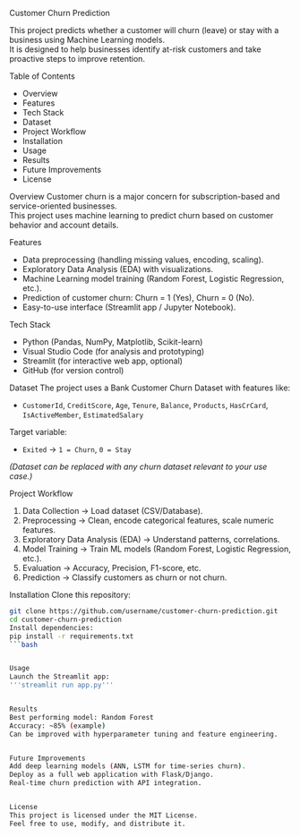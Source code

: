 Customer Churn Prediction

This project predicts whether a customer will churn (leave) or stay with a business using Machine Learning models.  
It is designed to help businesses identify at-risk customers and take proactive steps to improve retention.


 Table of Contents
- Overview
- Features
- Tech Stack
- Dataset
- Project Workflow
- Installation
- Usage
- Results
- Future Improvements
- License


Overview
Customer churn is a major concern for subscription-based and service-oriented businesses.  
This project uses machine learning to predict churn based on customer behavior and account details.


Features
- Data preprocessing (handling missing values, encoding, scaling).
- Exploratory Data Analysis (EDA) with visualizations.
- Machine Learning model training (Random Forest, Logistic Regression, etc.).
- Prediction of customer churn: Churn = 1 (Yes), Churn = 0 (No).
- Easy-to-use interface (Streamlit app / Jupyter Notebook).


Tech Stack
- Python (Pandas, NumPy, Matplotlib, Scikit-learn)
- Visual Studio Code (for analysis and prototyping)
- Streamlit (for interactive web app, optional)
- GitHub (for version control)


Dataset
The project uses a Bank Customer Churn Dataset with features like:
- `CustomerId`, `CreditScore`, `Age`, `Tenure`, `Balance`, `Products`, `HasCrCard`, `IsActiveMember`, `EstimatedSalary`

Target variable:
- `Exited` → `1 = Churn`, `0 = Stay`

*(Dataset can be replaced with any churn dataset relevant to your use case.)*


Project Workflow
1. Data Collection → Load dataset (CSV/Database).  
2. Preprocessing → Clean, encode categorical features, scale numeric features.  
3. Exploratory Data Analysis (EDA) → Understand patterns, correlations.  
4. Model Training → Train ML models (Random Forest, Logistic Regression, etc.).  
5. Evaluation → Accuracy, Precision, F1-score, etc.  
6. Prediction → Classify customers as churn or not churn.  


Installation
Clone this repository:
```bash
git clone https://github.com/username/customer-churn-prediction.git
cd customer-churn-prediction
Install dependencies:
pip install -r requirements.txt
```bash


Usage
Launch the Streamlit app:
'''streamlit run app.py'''


Results
Best performing model: Random Forest
Accuracy: ~85% (example)
Can be improved with hyperparameter tuning and feature engineering.


Future Improvements
Add deep learning models (ANN, LSTM for time-series churn).
Deploy as a full web application with Flask/Django.
Real-time churn prediction with API integration.


License
This project is licensed under the MIT License.
Feel free to use, modify, and distribute it.
